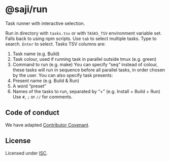 @saji/run
=========

Task runner with interactive selection.

Run in directory with `tasks.tsv` or with `TASKS_TSV` environment variable set. Falls back to using npm scripts.
Use `tab` to select multiple tasks. Type to search. `Enter` to select.
Tasks TSV columns are:
  1. Task name (e.g. Build)
  2. Task colour, used if running task in parallel outside tmux (e.g. green)
  3. Command to run (e.g. make)
You can specify “seq“ instead of colour, these tasks will run in sequence before all parallel tasks, in order chosen by the user.
You can also specify task presents:
  1. Present name (e.g. Build & Run)
  2. A word “preset“
  3. Names of the tasks to run, separated by “+” (e.g. Install + Build + Run)
Use `#`, `;` or `//` for comments.

<!-- above is an output of `run --help` -->

Code of conduct
---------------

We have adapted [Contributor Covenant](./CODE_OF_CONDUCT.md).


License
-------

Licensed under [ISC](./LICENSE).
